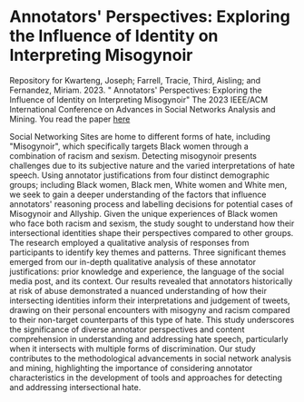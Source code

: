 # Annotators' Perspectives: Exploring the Influence of Identity on Interpreting Misogynoir

Repository for Kwarteng, Joseph;  Farrell, Tracie, Third, Aisling; and Fernandez, Miriam. 2023. " Annotators' Perspectives: Exploring the Influence of Identity on Interpreting Misogynoir" The 2023 IEEE/ACM International Conference on Advances in Social Networks Analysis and Mining. You read the paper [here](https://github.com/kwartengj/Asonam23_Misogynoir)

Social Networking Sites are home to different forms of hate, including "Misogynoir", which specifically targets Black women through a combination of racism and sexism. Detecting misogynoir presents challenges due to its subjective nature and the varied interpretations of hate speech.
Using annotator justifications from four distinct demographic groups; including Black women, Black men, White women and White men, we seek to gain a deeper understanding of the factors that influence annotators' reasoning process and labelling decisions for potential cases of Misogynoir and Allyship. Given the unique experiences of Black women who face both racism and sexism, the study sought to understand how their intersectional identities shape their perspectives compared to other groups. The research employed a qualitative analysis of responses from participants to identify key themes and patterns. 
Three significant themes emerged from our in-depth qualitative analysis of these annotator justifications: prior knowledge and experience, the language of the social media post, and its context. Our results revealed that annotators historically at risk of abuse demonstrated a nuanced understanding of how their intersecting identities inform their interpretations and judgement of tweets, drawing on their personal encounters with misogyny and racism compared to their non-target counterparts of this type of hate. This study underscores the significance of diverse annotator perspectives and content comprehension in understanding and addressing hate speech, particularly when it intersects with multiple forms of discrimination. Our study contributes to the methodological advancements in social network analysis and mining, highlighting the importance of considering annotator characteristics in the development of tools and approaches for detecting and addressing intersectional hate.
##
